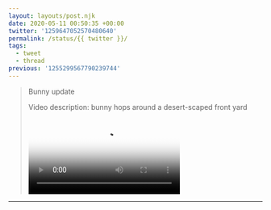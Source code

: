 ```yaml
---
layout: layouts/post.njk
date: 2020-05-11 00:50:35 +00:00
twitter: '1259647052570480640'
permalink: /status/{{ twitter }}/
tags: 
  - tweet
  - thread
previous: '1255299567790239744'
---
```


> Bunny update 
> 
> <p class="sr-only">Video description: bunny hops around a desert-scaped front yard</p>
> 
> <video controls preload="metadata" poster="/img/J9o7UsoureaRD89e.jpg"><source src="/img/1259647052570480640-nxMQnjo3HPNoYP92.mp4">Your browser does not support the video tag.</video>

---
